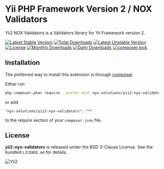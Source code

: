 Yii PHP Framework Version 2 / NOX Validators
============================================

Yii2 NOX Validators is a Validators library for Yii Framework version 2.

[![Latest Stable Version](https://poser.pugx.org/nyx-solutions/yii2-nyx-validators/v/stable)](https://packagist.org/packages/nyx-solutions/yii2-nyx-validators)
[![Total Downloads](https://poser.pugx.org/nyx-solutions/yii2-nyx-validators/downloads)](https://packagist.org/packages/nyx-solutions/yii2-nyx-validators)
[![Latest Unstable Version](https://poser.pugx.org/nyx-solutions/yii2-nyx-validators/v/unstable)](https://packagist.org/packages/nyx-solutions/yii2-nyx-validators)
[![License](https://poser.pugx.org/nyx-solutions/yii2-nyx-validators/license)](https://packagist.org/packages/nyx-solutions/yii2-nyx-validators)
[![Monthly Downloads](https://poser.pugx.org/nyx-solutions/yii2-nyx-validators/d/monthly)](https://packagist.org/packages/nyx-solutions/yii2-nyx-validators)
[![Daily Downloads](https://poser.pugx.org/nyx-solutions/yii2-nyx-validators/d/daily)](https://packagist.org/packages/nyx-solutions/yii2-nyx-validators)
[![composer.lock](https://poser.pugx.org/nyx-solutions/yii2-nyx-validators/composerlock)](https://packagist.org/packages/nyx-solutions/yii2-nyx-validators)

## Installation

The preferred way to install this extension is through [composer](http://getcomposer.org/download/).

Either run

```bash
php composer.phar require --prefer-dist nyx-solutions/yii2-nyx-validators "*"
```

or add

```
"nyx-solutions/yii2-nyx-validators": "*"
```

to the require section of your `composer.json` file.

## License

**yii2-nyx-validators** is released under the BSD 3-Clause License. See the bundled `LICENSE.md` for details.

![Yii2](https://img.shields.io/badge/Powered_by-Yii_Framework-green.svg?style=flat)
